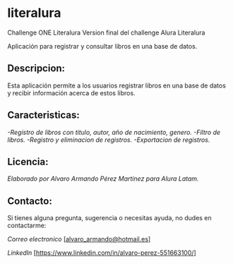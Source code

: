 # literalura
Challenge ONE Literalura
Version final del challenge Alura Literalura

Aplicación para registrar y consultar libros en una base de datos.

## Descripcion:
Esta aplicación permite a los usuarios registrar libros en una base de datos y recibir información acerca de estos libros.

## Caracteristicas:

*-Registro de libros con titulo, autor, año de nacimiento, genero.
-Filtro de libros.
-Registro y eliminacion de registros.
-Exportacion de registros.*

## Licencia:

*Elaborado por Alvaro Armando Pérez Martínez para Alura Latam.*

## Contacto:

Si tienes alguna pregunta, sugerencia o necesitas ayuda, no dudes en contactarme:

*Correo electronico* [alvaro_armando@hotmail.es]

*LinkedIn* [https://www.linkedin.com/in/alvaro-perez-551663100/]
